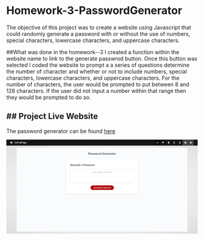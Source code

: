 # Homework-3-PasswordGenerator
  The objective of this project was to create a website using Javascript that could randomly generate a password with or without the use of numbers, special characters, lowercase characters, and uppercase characters. 
  
##What was done in the homework--3
  I created a function within the website name to link to the generate passwrod button. Once this button was selected I coded the website to prompt a a series of questions  determine the number of character and whether or not to include numbers, special characters, lowercase characters, and uppercase characters. For the number of characters, the user would be prompted to put between 8 and 128 characters. If the user did not input a number within that range then they would be prompted to do so. 
  
## ## Project Live Website
  The password generator can be found [here](https://kalvinn361.github.io/Homework-3-PasswordGenerator/)

![Screenshot](webpage.png)
